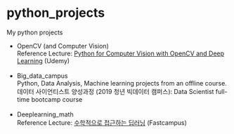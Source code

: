 # python_projects
My python projects

<ul>
<li>
  OpenCV (and Computer Vision)<br>
  Reference Lecture: <a href="https://www.udemy.com/course/python-for-computer-vision-with-opencv-and-deep-learning/">Python for Computer Vision with OpenCV and Deep Learning</a> (Udemy)
  </li><br>

<li>
  Big_data_campus<br>
  Python, Data Analysis, Machine learning projects from an offline course. <br>
  데이터 사이언티스트 양성과정 (2019 청년 빅데이터 캠퍼스): Data Scientist full-time bootcamp course
  </li><br>
  
 <li>
  Deeplearning_math<br>
  Reference Lecture: <a href="https://www.fastcampus.co.kr/data_online_mathdeep">수학적으로 접근하는 딥러닝</a> (Fastcampus)
  </li>
 

</ul>
